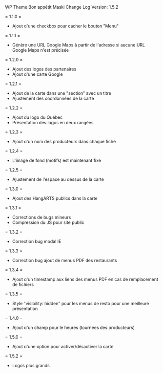 WP Theme Bon appétit Maski Change Log
Version: 1.5.2

= 1.1.0 = 
- Ajout d'une checkbox pour cacher le bouton "Menu"

= 1.1.1 = 
- Génère une URL Google Maps à partir de l'adresse si aucune URL Google Maps n'est précisée 

= 1.2.0 = 
- Ajout des logos des partenaires
- Ajout d'une carte Google

= 1.2.1 = 
- Ajout de la carte dans une "section" avec un titre
- Ajustement des coordonnées de la carte

= 1.2.2 =
- Ajout du logo du Québec
- Présentation des logos en deux rangées

= 1.2.3 =
- Ajout d'un nom des producteurs dans chaque fiche

= 1.2.4 = 
- L'image de fond (motifs) est maintenant fixe

= 1.2.5 = 
- Ajustement de l'espace au dessus de la carte

= 1.3.0 = 
- Ajout des HangARTS publics dans la carte

= 1.3.1 =
- Corrections de bugs mineurs
- Compression du JS pour site public

= 1.3.2 =
- Correction bug modal IE

= 1.3.3 = 
- Correction bug ajout de menus PDF des restaurants

= 1.3.4 = 
- Ajout d'un timestamp aux liens des menus PDF en cas de remplacement de fichiers

= 1.3.5 =
- Style "visibility: hidden" pour les menus de resto pour une meilleure présentation

= 1.4.0 =
- Ajout d'un champ pour le heures (tournées des producteurs)

= 1.5.0 =
- Ajout d'une option pour activer/désactiver la carte

= 1.5.2 = 
- Logos plus grands